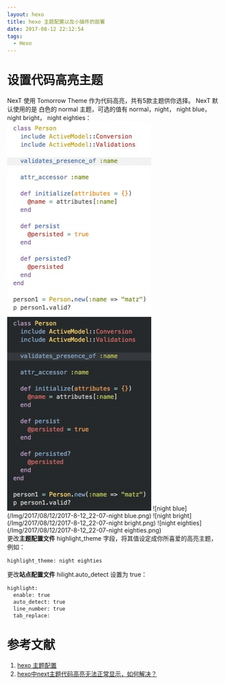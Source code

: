 ```yaml
---
layout: hexo
title: hexo 主题配置以及小插件的部署
date: 2017-08-12 22:12:54
tags: 
  - Hexo
---
```


# 设置代码高亮主题
NexT 使用 Tomorrow Theme 作为代码高亮，共有5款主题供你选择。 NexT 默认使用的是 白色的 normal 主题，可选的值有 normal，night， night blue， night bright， night eighties：
![normal](/Img/2017/08/12/2017-8-12_22-07-normal.png)
![night](/Img/2017/08/12/2017-8-12_22-07-night.png)
![night blue](/Img/2017/08/12/2017-8-12_22-07-night blue.png)
![night bright](/Img/2017/08/12/2017-8-12_22-07-night bright.png)
![night eighties](/Img/2017/08/12/2017-8-12_22-07-night eighties.png)  
更改**主题配置文件** highlight_theme 字段，将其值设定成你所喜爱的高亮主题，例如：

```
highlight_theme: night eighties
```

更改**站点配置文件**  hilight.auto_detect 设置为 true：
```
highlight:
  enable: true
  auto_detect: true
  line_number: true
  tab_replace:
```

# 参考文献
1. [hexo 主题配置](http://theme-next.iissnan.com/theme-settings.html)
2. [hexo中next主题代码高亮无法正常显示，如何解决？](https://www.zhihu.com/question/51705387)